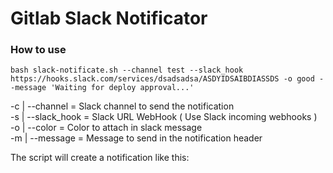 # Gitlab Slack Notificator

### How to use

`bash slack-notificate.sh --channel test --slack_hook https://hooks.slack.com/services/dsadsadsa/ASDYIDSAIBDIASSDS -o good --message 'Waiting for deploy approval...'`

-c | --channel = Slack channel to send the notification  
-s | --slack_hook = Slack URL WebHook ( Use Slack incoming webhooks )  
-o | --color = Color to attach in slack message  
-m | --message = Message to send in the notification header

The script will create a notification like this:
